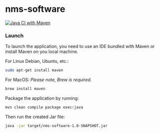 # nms-software

[![Java CI with Maven](https://github.com/ntnu-2023-bcs-bidata-bprog-g2/nms-software/actions/workflows/maven.yml/badge.svg)](https://github.com/ntnu-2023-bcs-bidata-bprog-g2/nms-software/actions/workflows/maven.yml)

### Launch
To launch the application, you need to use an IDE bundled with Maven or install Maven on you local machine.

For Linux Debian, Ubuntu, etc.:
```bash
sudo apt-get install maven
```

For MacOS:
_Please note, Brew is required._
```bash
brew install maven
```

Package the application by running:
```bash
mvn clean compile package exec:java
```

Then run the created Jar file:
```bash
java -jar target/nms-software-1.0-SNAPSHOT.jar
```
